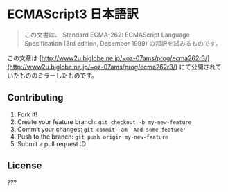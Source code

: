 # ECMAScript3 日本語訳

> この文書は、 Standard ECMA-262: ECMAScript Language Specification (3rd edition, December 1999) の邦訳を試みるものです。

この文章は [http://www2u.biglobe.ne.jp/~oz-07ams/prog/ecma262r3/](http://www2u.biglobe.ne.jp/~oz-07ams/prog/ecma262r3/) にて公開されていたもののミラーしたものです。

## Contributing

1. Fork it!
2. Create your feature branch: `git checkout -b my-new-feature`
3. Commit your changes: `git commit -am 'Add some feature'`
4. Push to the branch: `git push origin my-new-feature`
5. Submit a pull request :D

## License

???